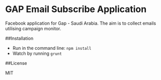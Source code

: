 # GAP Email Subscribe Application

Facebook application for Gap - Saudi Arabia. The aim is to collect emails utilising campaign monitor.

##Installation

* Run in the command line: `npm install`
* Watch by running `grunt`

##License 

MIT
